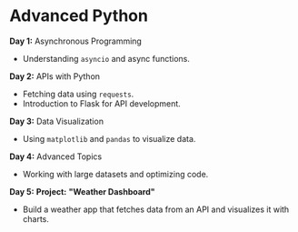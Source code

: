# Advanced Python

**Day 1:** Asynchronous Programming

- Understanding `asyncio` and async functions.

**Day 2:** APIs with Python

- Fetching data using `requests`.
- Introduction to Flask for API development.

**Day 3:** Data Visualization

- Using `matplotlib` and `pandas` to visualize data.

**Day 4:** Advanced Topics

- Working with large datasets and optimizing code.

**Day 5:** **Project:** **"Weather Dashboard"**

- Build a weather app that fetches data from an API and visualizes it with charts.
